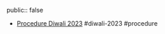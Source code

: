 public:: false

- [Procedure Diwali 2023](https://photos.google.com/share/AF1QipO7vUuQboXxS0bAeWh7MJsSB6f6Xz7jU5UVXARhiJzWgmlJ30A46LjUTm2-a62y1A?key=c0NCNk1sb0k1TGw0WFNPVjNSR2lXLXIxd0llT1JB) #diwali-2023 #procedure